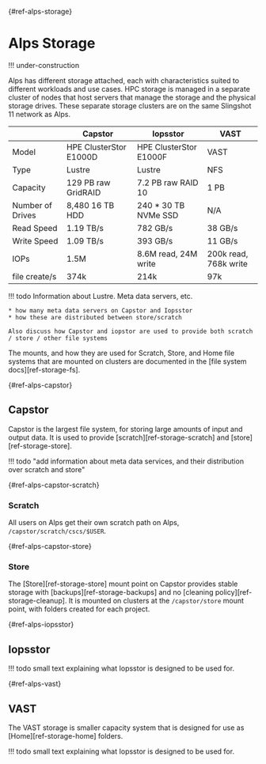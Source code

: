 [](){#ref-alps-storage}
# Alps Storage

!!! under-construction

Alps has different storage attached, each with characteristics suited to different workloads and use cases.
HPC storage is managed in a separate cluster of nodes that host servers that manage the storage and the physical storage drives.
These separate storage clusters are on the same Slingshot 11 network as Alps.

|              | Capstor                | Iopsstor               | VAST                |
|--------------|------------------------|------------------------|---------------------|
| Model        | HPE ClusterStor E1000D | HPE ClusterStor E1000F | VAST                |
| Type         | Lustre                 | Lustre                 | NFS                 |
| Capacity     | 129 PB raw GridRAID    | 7.2 PB raw RAID 10     | 1 PB                |
| Number of Drives | 8,480 16 TB HDD    | 240 * 30 TB NVMe SSD   | N/A                 |
| Read Speed   | 1.19 TB/s              | 782 GB/s               | 38 GB/s             |
| Write Speed  | 1.09 TB/s              | 393 GB/s               | 11 GB/s             |
| IOPs         | 1.5M                   | 8.6M read, 24M write   | 200k read, 768k write |
| file create/s| 374k                   | 214k                   | 97k                 |


!!! todo
    Information about Lustre. Meta data servers, etc.

    * how many meta data servers on Capstor and Iopsstor
    * how these are distributed between store/scratch

    Also discuss how Capstor and iopstor are used to provide both scratch / store / other file systems

The mounts, and how they are used for Scratch, Store, and Home file systems that are mounted on clusters are documented in the [file system docs][ref-storage-fs].

[](){#ref-alps-capstor}
## Capstor

Capstor is the largest file system, for storing large amounts of input and output data.
It is used to provide [scratch][ref-storage-scratch] and [store][ref-storage-store].

!!! todo "add information about meta data services, and their distribution over scratch and store"

[](){#ref-alps-capstor-scratch}
### Scratch

All users on Alps get their own scratch path on Alps, `/capstor/scratch/cscs/$USER`.

[](){#ref-alps-capstor-store}
### Store

The [Store][ref-storage-store] mount point on Capstor provides stable storage with [backups][ref-storage-backups] and no [cleaning policy][ref-storage-cleanup].
It is mounted on clusters at the `/capstor/store` mount point, with folders created for each project.

[](){#ref-alps-iopsstor}
## Iopsstor

!!! todo
    small text explaining what Iopsstor is designed to be used for.

[](){#ref-alps-vast}
## VAST

The VAST storage is smaller capacity system that is designed for use as [Home][ref-storage-home] folders.

!!! todo
    small text explaining what Iopsstor is designed to be used for.


